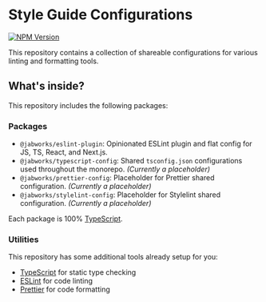 # Style Guide Configurations

[![NPM Version](https://img.shields.io/npm/v/%40jabworks%2Feslint-plugin?style=flat-square&logo=npm&label=%40jabworks%2Feslint-plugin)](https://www.npmjs.com/package/@jabworks/eslint-plugin)

This repository contains a collection of shareable configurations for various linting and formatting tools.

## What's inside?

This repository includes the following packages:

### Packages

- `@jabworks/eslint-plugin`: Opinionated ESLint plugin and flat config for JS, TS, React, and Next.js.
- `@jabworks/typescript-config`: Shared `tsconfig.json` configurations used throughout the monorepo. _(Currently a placeholder)_
- `@jabworks/prettier-config`: Placeholder for Prettier shared configuration. _(Currently a placeholder)_
- `@jabworks/stylelint-config`: Placeholder for Stylelint shared configuration. _(Currently a placeholder)_

Each package is 100% [TypeScript](https://www.typescriptlang.org/).

### Utilities

This repository has some additional tools already setup for you:

- [TypeScript](https://www.typescriptlang.org/) for static type checking
- [ESLint](https://eslint.org/) for code linting
- [Prettier](https://prettier.io) for code formatting
